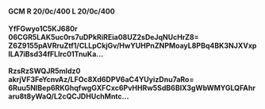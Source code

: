 #### GCM R 20/0c/400 L 20/0c/400
**YfFGwyo1C5KJ680r**<br/>**06CGR5LAK5uc0rs7uDPkRiREia08UZ2sDeJqNUcHrZ8=**<br/>**Z6Z9155pAVRruZtf1/CLLpCkjGv/HwYUHPnZNPMoayL8PBq4BK3NJXVxplLA7iBsd34fFLlrc01TnuKa...**<br/><br/>
**RzsRzSWQJR5mldz0**<br/>**akrjVF3FeYcnvAz/LFOc8Xd6DPV6aC4YUyizDnu7aRo=**<br/>**6Ruu5NIBep6RKGhqfwgGXFCxc6PvHHRw5SdB6BlX3gWbWMYGLQFAhraru8t8yWaQ/L2cQCJDHUchMntc...**
